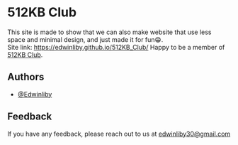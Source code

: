 
# 512KB Club

This site is made to show that we can also make website that use less space and minimal design, and just made it for fun😁.  
Site link: https://edwinliby.github.io/512KB_Club/
Happy to be a member of <a href="https://deploy-preview-929--naughty-bassi-5e3fc0.netlify.app/">512KB Club</a>.
## Authors

- [@Edwinliby](https://github.com/Edwinliby)


## Feedback

If you have any feedback, please reach out to us at edwinliby30@gmail.com
